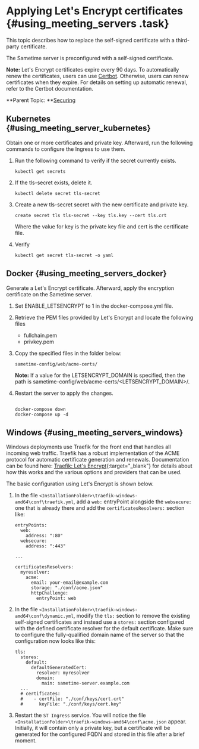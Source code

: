 # Applying Let's Encrypt certificates {#using_meeting_servers .task}

This topic describes how to replace the self-signed certificate with a third-party certificate.

The Sametime server is preconfigured with a self-signed certificate.

**Note:** Let's Encrypt certificates expire every 90 days. To automatically renew the certificates, users can use [Certbot](https://certbot.eff.org/). Otherwise, users can renew certificates when they expire. For details on setting up automatic renewal, refer to the Certbot documentation.

**Parent Topic:  **[Securing](securing.md)

## Kubernetes {#using_meeting_server_kubernetes}

Obtain one or more certificates and private key. Afterward, run the following commands to configure the Ingress to use them.

1.  Run the following command to verify if the secret currently exists.

    ``` {#codeblock_dnq_5ww_p5b}
    kubectl get secrets
    ```

2.  If the tls-secret exists, delete it.

    ``` {#codeblock_ddy_rxw_p5b}
    kubectl delete secret tls-secret
    ```

3.  Create a new tls-secret secret with the new certificate and private key.

    ``` {#codeblock_rkb_hyw_p5b}
    create secret tls tls-secret --key tls.key --cert tls.crt
    ```

    Where the value for key is the private key file and cert is the certificate file.

4.  Verify

    ``` {#codeblock_k1x_l4x_p5b}
    kubectl get secret tls-secret -o yaml
    ```


## Docker {#using_meeting_servers_docker}

Generate a Let's Encrypt certificate. Afterward, apply the encryption certificate on the Sametime server.

1.  Set ENABLE\_LETSENCRYPT to 1 in the docker-compose.yml file.

2.  Retrieve the PEM files provided by Let's Encrypt and locate the following files

    -   fullchain.pem
    -   privkey.pem
3.  Copy the specified files in the folder below:

    ``` {#codeblock_a5h_d5v_tsb}
    sametime-config/web/acme-certs/
    ```

    **Note:** If a value for the LETSENCRYPT\_DOMAIN is specified, then the path is sametime-config/web/acme-certs/<LETSENCRYPT\_DOMAIN\>/.

4.  Restart the server to apply the changes.

    ```
    
    docker-compose down
    docker-compose up -d
    ```


## Windows {#using_meeting_servers_windows}

Windows deployments use Traefik for the front end that handles all incoming web traffic. Traefik has a robust implementation of the ACME protocol for automatic certificate generation and renewals. Documentation can be found here: [Traefik: Let's Encrypt](https://doc.traefik.io/traefik/https/acme/){:target="_blank"} for details about how this works and the various options and providers that can be used.

The basic configuration using Let's Encrypt is shown below.

1.  In the file `<InstallationFolder>\traefik-windows-amd64\conf\traefik.yml`, add a `web:` entryPoint alongside the `websecure:` one that is already there and add the `certificatesResolvers:` section like:

    ```
    entryPoints:
      web:
        address: ":80"
      websecure:
        address: ":443"

    ...

    certificatesResolvers:
      myresolver:
        acme:
          email: your-email@example.com
          storage: "./conf/acme.json"
          httpChallenge:
            entryPoint: web
    ```

2.  In the file `<InstallationFolder>\traefik-windows-amd64\conf\dynamic.yml`, modify the `tls:` section to remove the existing self-signed certificates and instead use a `stores:` section configured with the defined certificate resolver for the default certificate. Make sure to configure the fully-qualified domain name of the server so that the configuration now looks like this:

    ```
    tls:
      stores:
        default:
          defaultGeneratedCert:
            resolver: myresolver
            domain:
              main: sametime-server.example.com
      ...
      # certificates:
      #    - certFile: "./conf/keys/cert.crt"
      #      keyFile: "./conf/keys/cert.key"
    ```

3.  Restart the `ST Ingress` service. You will notice the file `<InstallationFolder>\traefik-windows-amd64\conf\acme.json` appear. Initially, it will contain only a private key, but a certificate will be generated for the configured FQDN and stored in this file after a brief moment.
